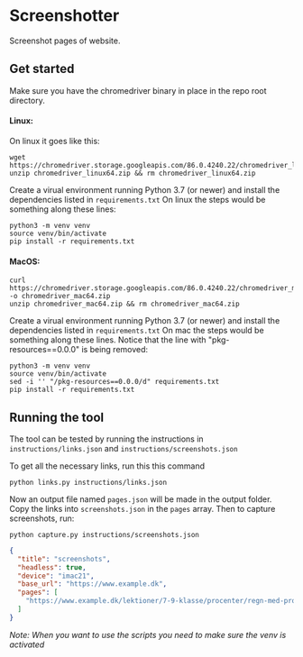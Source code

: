 # Screenshotter
Screenshot pages of website.

## Get started

Make sure you have the chromedriver binary in place in the repo root directory.

#### Linux:
On linux it goes like this:
```
wget https://chromedriver.storage.googleapis.com/86.0.4240.22/chromedriver_linux64.zip
unzip chromedriver_linux64.zip && rm chromedriver_linux64.zip
```

Create a virual environment running Python 3.7 (or newer) and install the dependencies listed in `requirements.txt`
On linux the steps would be something along these lines:
```
python3 -m venv venv
source venv/bin/activate
pip install -r requirements.txt
```

#### MacOS:
```
curl https://chromedriver.storage.googleapis.com/86.0.4240.22/chromedriver_mac64.zip -o chromedriver_mac64.zip
unzip chromedriver_mac64.zip && rm chromedriver_mac64.zip
```

Create a virual environment running Python 3.7 (or newer) and install the dependencies listed in `requirements.txt`
On mac the steps would be something along these lines. Notice that the line with "pkg-resources==0.0.0" is being removed:
```
python3 -m venv venv
source venv/bin/activate
sed -i '' "/pkg-resources==0.0.0/d" requirements.txt
pip install -r requirements.txt
```

## Running the tool
The tool can be tested by running the instructions in `instructions/links.json` and `instructions/screenshots.json`

To get all the necessary links, run this this command
```
python links.py instructions/links.json
```

Now an output file named `pages.json` will be made in the output folder. Copy the links into `screenshots.json` in the `pages` array. Then to capture screenshots, run:
```
python capture.py instructions/screenshots.json
```

```json
{
  "title": "screenshots",
  "headless": true,
  "device": "imac21",
  "base_url": "https://www.example.dk",
  "pages": [
    "https://www.example.dk/lektioner/7-9-klasse/procenter/regn-med-procenter"
  ]
}
```
*Note: When you want to use the scripts you need to make sure the venv is activated*
